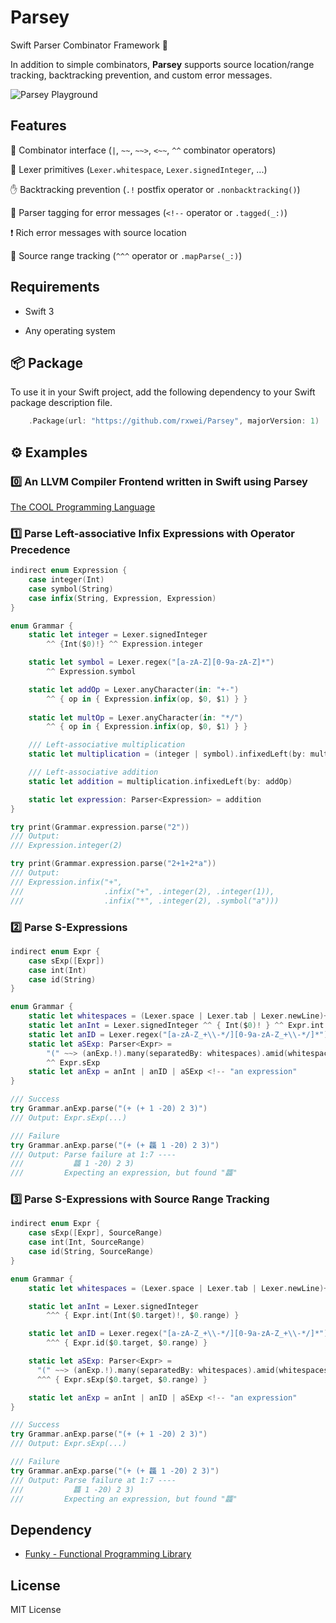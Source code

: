 # Parsey
Swift Parser Combinator Framework 🔧

In addition to simple combinators, **Parsey** supports source location/range tracking, 
backtracking prevention, and custom error messages.

![Parsey Playground](https://pbs.twimg.com/media/CrVaoBeVYAAWWoj.jpg:large)

## Features

🔨 Combinator interface (`|`, `~~`, `~~>`, `<~~`, `^^` combinator operators)

🔌 Lexer primitives (`Lexer.whitespace`, `Lexer.signedInteger`, ...)

✋ Backtracking prevention (`.!` postfix operator or `.nonbacktracking()`)

🔖 Parser tagging for error messages (`<!--` operator or `.tagged(_:)`)

❗️ Rich error messages with source location

📐 Source range tracking (`^^^` operator or `.mapParse(_:)`)

## Requirements

- Swift 3

- Any operating system

## 📦 Package

To use it in your Swift project, add the following dependency to your 
Swift package description file.

```swift
    .Package(url: "https://github.com/rxwei/Parsey", majorVersion: 1)
```

## ⚙ Examples

### 0️⃣ An LLVM Compiler Frontend written in Swift using **Parsey**

[The COOL Programming Language](https://github.com/rxwei/COOL)

### 1️⃣ Parse Left-associative Infix Expressions with Operator Precedence

```swift
indirect enum Expression {
    case integer(Int)
    case symbol(String)
    case infix(String, Expression, Expression)
}

enum Grammar {
    static let integer = Lexer.signedInteger
        ^^ {Int($0)!} ^^ Expression.integer

    static let symbol = Lexer.regex("[a-zA-Z][0-9a-zA-Z]*")
        ^^ Expression.symbol

    static let addOp = Lexer.anyCharacter(in: "+-")
        ^^ { op in { Expression.infix(op, $0, $1) } }
    
    static let multOp = Lexer.anyCharacter(in: "*/")
        ^^ { op in { Expression.infix(op, $0, $1) } }

    /// Left-associative multiplication
    static let multiplication = (integer | symbol).infixedLeft(by: multOp)

    /// Left-associative addition
    static let addition = multiplication.infixedLeft(by: addOp)

    static let expression: Parser<Expression> = addition
}

try print(Grammar.expression.parse("2"))
/// Output:
/// Expression.integer(2)

try print(Grammar.expression.parse("2+1+2*a"))
/// Output:
/// Expression.infix("+",
///                  .infix("+", .integer(2), .integer(1)),
///                  .infix("*", .integer(2), .symbol("a")))
```

### 2️⃣ Parse S-Expressions

```swift
indirect enum Expr {
    case sExp([Expr])
    case int(Int)
    case id(String)
}

enum Grammar {
    static let whitespaces = (Lexer.space | Lexer.tab | Lexer.newLine)+
    static let anInt = Lexer.signedInteger ^^ { Int($0)! } ^^ Expr.int
    static let anID = Lexer.regex("[a-zA-Z_+\\-*/][0-9a-zA-Z_+\\-*/]*") ^^ Expr.id
    static let aSExp: Parser<Expr> =
        "(" ~~> (anExp.!).many(separatedBy: whitespaces).amid(whitespaces.?) <~~ ")"
        ^^ Expr.sExp
    static let anExp = anInt | anID | aSExp <!-- "an expression"
}

/// Success
try Grammar.anExp.parse("(+ (+ 1 -20) 2 3)")
/// Output: Expr.sExp(...)

/// Failure
try Grammar.anExp.parse("(+ (+ 龘 1 -20) 2 3)")
/// Output: Parse failure at 1:7 ----
///           龘 1 -20) 2 3)
///         Expecting an expression, but found "龘"
```

### 3️⃣ Parse S-Expressions with Source Range Tracking

```swift
indirect enum Expr {
    case sExp([Expr], SourceRange)
    case int(Int, SourceRange)
    case id(String, SourceRange)
}

enum Grammar {
    static let whitespaces = (Lexer.space | Lexer.tab | Lexer.newLine)+

    static let anInt = Lexer.signedInteger 
        ^^^ { Expr.int(Int($0.target)!, $0.range) }

    static let anID = Lexer.regex("[a-zA-Z_+\\-*/][0-9a-zA-Z_+\\-*/]*")
        ^^^ { Expr.id($0.target, $0.range) }

    static let aSExp: Parser<Expr> =
      "(" ~~> (anExp.!).many(separatedBy: whitespaces).amid(whitespaces.?) <~~ ")"
      ^^^ { Expr.sExp($0.target, $0.range) }

    static let anExp = anInt | anID | aSExp <!-- "an expression"
}

/// Success
try Grammar.anExp.parse("(+ (+ 1 -20) 2 3)")
/// Output: Expr.sExp(...)

/// Failure
try Grammar.anExp.parse("(+ (+ 龘 1 -20) 2 3)")
/// Output: Parse failure at 1:7 ----
///           龘 1 -20) 2 3)
///         Expecting an expression, but found "龘"
```

## Dependency

- [Funky - Functional Programming Library](https://github.com/rxwei/Funky)


## License

MIT License
